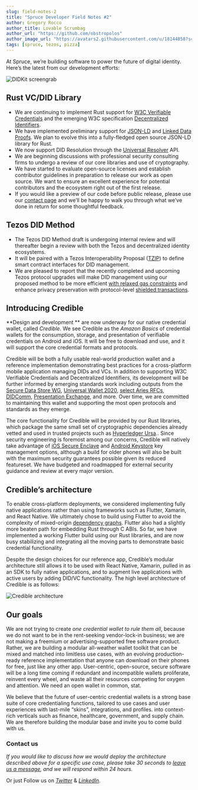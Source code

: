 ```yaml
---
slug: field-notes-2
title: "Spruce Developer Field Notes #2"
author: Gregory Rocco
author_title: Lovable Scrumbag
author_url: "https://github.com/obstropolos"
author_image_url: "https://avatars2.githubusercontent.com/u/18144858?s=460&u=c893f3c7ca61474a5d7891ea36ef22423b795cd0&v=4"
tags: [spruce, tezos, pizza]
---
```


At Spruce, we’re building software to power the future of digital identity. Here’s the latest from our development efforts:

![DIDKit screengrab](https://miro.medium.com/max/700/0*fiMPENKByM4nqPsF)

## Rust VC/DID Library

- We are continuing to implement Rust support for [W3C Verifiable Credentials](https://www.w3.org/TR/vc-data-model/) and the emerging W3C specification [Decentralized Identifiers](https://github.com/w3c/did-core).
- We have implemented preliminary support for [JSON-LD](https://json-ld.org/) and [Linked Data Proofs](https://w3c-ccg.github.io/ld-proofs/). We plan to evolve this into a fully-fledged open source JSON-LD library for Rust.
- We now support DID Resolution through the [Universal Resolver](https://github.com/decentralized-identity/universal-resolver) API.
- We are beginning discussions with professional security consulting firms to undergo a review of our core libraries and use of cryptography.
- We have started to evaluate open-source licenses and establish contributor guidelines in preparation to release our work as open source. We want to ensure an excellent experience for potential contributors and the ecosystem right out of the first release.
- If you would like a preview of our code before public release, please use our [contact page](https://www.spruceid.com/contact) and we’ll be happy to walk you through what we’ve done in return for some thoughtful feedback.

## Tezos DID Method

- The Tezos DID Method draft is undergoing internal review and will thereafter begin a review with both the Tezos and decentralized identity ecosystems.
- It will be paired with a Tezos Interoperability Proposal ([TZIP](https://gitlab.com/tzip/tzip)) to define smart contract interfaces for DID management.
- We are pleased to report that the recently completed and upcoming Tezos protocol upgrades will make DID management using our proposed method to be more efficient [with relaxed gas constraints](https://blog.nomadic-labs.com/delphi-official-release.html) and enhance privacy preservation with protocol-level [shielded transactions](https://blog.nomadic-labs.com/sapling-integration-in-tezos-tech-preview.html).

## Introducing Credible

**Design and development ** are now underway for our native credential wallet, called *Credible*. We see Credible as the *Amazon Basics* of credential wallets for the consumption, storage, and presentation of verifiable credentials on Android and iOS. It will be free to download and use, and it will support the core credential formats and protocols.

Credible will be both a fully usable real-world production wallet and a reference implementation demonstrating best practices for a cross-platform mobile application managing DIDs and VCs. In addition to supporting W3C Verifiable Credentials and Decentralized Identifiers, its development will be further informed by emerging standards work including outputs from the [Secure Data Store WG](https://identity.foundation/working-groups/secure-data-storage.html), [Universal Wallet 2020](https://w3c-ccg.github.io/universal-wallet-interop-spec/), [select Aries RFCs](https://github.com/hyperledger/aries-rfcs/blob/master/features/0160-connection-protocol/README.md), [DIDComm](https://identity.foundation/didcomm-messaging/spec/), [Presentation Exchange](https://identity.foundation/presentation-exchange/), and more. Over time, we are committed to maintaining this wallet and supporting the most open protocols and standards as they emerge.

The core functionality for Credible will be provided by our Rust libraries, which package the same small set of cryptographic dependencies already vetted and used in trusted projects such as [Hyperledger Ursa](https://www.hyperledger.org/use/ursa).. Since security engineering is foremost among our concerns, Credible will natively take advantage of [iOS Secure Enclave](https://developer.apple.com/documentation/security/certificate_key_and_trust_services/keys/storing_keys_in_the_secure_enclave) and [Android Keystore](https://developer.android.com/training/articles/keystore) key management options, although a build for older phones will also be built with the maximum security guarantees possible given its reduced featureset. We have budgeted and roadmapped for external security guidance and review at every major version.

## Credible’s architecture

To enable cross-platform deployments, we considered implementing fully native applications rather than using frameworks such as Flutter, Xamarin, and React Native. We ultimately chose to build using Flutter to avoid the complexity of mixed-origin [dependency graphs](http://npm.broofa.com/?q=react-native). Flutter also had a slightly more beaten path for embedding Rust through C ABIs. So far, we have implemented a working Flutter build using our Rust libraries, and are now busy stabilizing and integrating all the moving parts to demonstrate basic credential functionality.

Despite the design choices for our reference app, Credible’s modular architecture still allows it to be used with React Native, Xamarin, pulled in as an SDK to fully native applications, and to augment live applications with active users by adding DID/VC functionality. The high level architecture of Credible is as follows:

![Credible architecture](https://miro.medium.com/max/1324/0*bm10yzhoGgknf5nd)

## Our goals

We are not trying to create *one credential wallet to rule them all*, because we do not want to be in the rent-seeking vendor-lock-in business; we are not making a freemium or advertising-supported free software product. Rather, we are building a modular all-weather wallet toolkit that can be mixed and matched into limitless use cases, with an evolving production-ready reference implementation that anyone can download on their phones for free, just like any other app. User-centric, open-source, secure software will be a long time coming if redundant and incompatible wallets proliferate, reinvent every wheel, and waste all their resources competing for oxygen and attention. We need an open wallet in common, stat.

We believe that the future of user-centric credential wallets is a strong base suite of core credentialing functions, tailored to use cases and user experiences with last-mile “skins”, integrations, and profiles. into context-rich verticals such as finance, healthcare, government, and supply chain. We are therefore building the modular base and invite you to come build with us.

### Contact us

*If you would like to discuss how we would deploy the architecture described above for a specific use case, please take 30 seconds to* [*leave us a message*](https://www.spruceid.com/contact)*, and we will respond within 24 hours.* 

Or just Follow us on [*Twitter*](https://twitter.com/sprucesystems) & [*LinkedIn*](https://www.linkedin.com/company/sprucesystemsinc).
